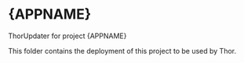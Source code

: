 # {APPNAME}

ThorUpdater for project {APPNAME}

This folder contains the deployment of this project to be used by Thor.